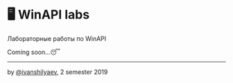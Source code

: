# 🖥 WinAPI labs
Лабораторные работы по WinAPI

Coming soon...😴

---
by [@ivanshilyaev](https://github.com/ivanshilyaev), 2 semester 2019
